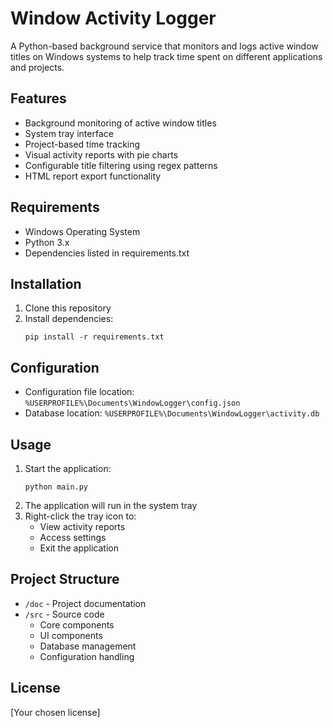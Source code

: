 # Window Activity Logger

A Python-based background service that monitors and logs active window titles on Windows systems to help track time spent on different applications and projects.

## Features
- Background monitoring of active window titles
- System tray interface
- Project-based time tracking
- Visual activity reports with pie charts
- Configurable title filtering using regex patterns
- HTML report export functionality

## Requirements
- Windows Operating System
- Python 3.x
- Dependencies listed in requirements.txt

## Installation

1. Clone this repository
2. Install dependencies:
   ```
   pip install -r requirements.txt
   ```

## Configuration
- Configuration file location: `%USERPROFILE%\Documents\WindowLogger\config.json`
- Database location: `%USERPROFILE%\Documents\WindowLogger\activity.db`

## Usage
1. Start the application:
   ```
   python main.py
   ```
2. The application will run in the system tray
3. Right-click the tray icon to:
   - View activity reports
   - Access settings
   - Exit the application

## Project Structure
- `/doc` - Project documentation
- `/src` - Source code
  - Core components
  - UI components
  - Database management
  - Configuration handling

## License
[Your chosen license]
